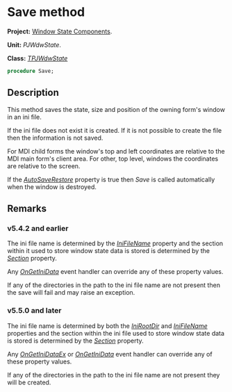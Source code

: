 # Save method #

**Project:** [Window State Components](../API.md).

**Unit:** _PJWdwState_.

**Class:** _[TPJWdwState](./TPJWdwState.md)_

```pascal
procedure Save;
```

## Description ##

This method saves the state, size and position of the owning form's window in an ini file.

If the ini file does not exist it is created. If it is not possible to create the file then the information is not saved.

For MDI child forms the window's top and left coordinates are relative to the MDI main form's client area. For other, top level, windows the coordinates are relative to the screen.

If the _[AutoSaveRestore](TPJCustomWdwState-AutoSaveRestore.md)_ property is true then _Save_ is called automatically when the window is destroyed.

## Remarks ##

### v5.4.2 and earlier ###

The ini file name is determined by the _[IniFileName](TPJWdwState-IniFileName.md)_ property and the section within it used to store window state data is stored is determined by the _[Section](TPJWdwState-Section.md)_ property.

Any _[OnGetIniData](TPJWdwState-OnGetIniData.md)_ event handler can override any of these property values.

If any of the directories in the path to the ini file name are not present then the save will fail and may raise an exception.

### v5.5.0 and later ###

The ini file name is determined by both the _[IniRootDir](TPJWdwState-IniRootDir.md)_ and _[IniFileName](TPJWdwState-IniFileName.md)_ properties and the section within the ini file used to store window state data is stored is determined by the _[Section](TPJWdwState-Section.md)_ property.

Any _[OnGetIniDataEx](TPJWdwState-OnGetIniDataEx.md)_ or _[OnGetIniData](TPJWdwState-OnGetIniData.md)_ event handler can override any of these property values.

If any of the directories in the path to the ini file name are not present they will be created.